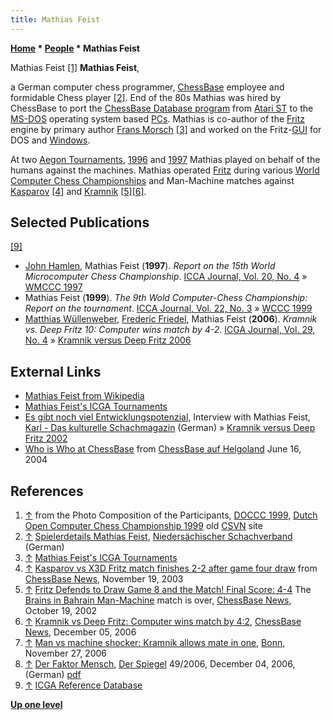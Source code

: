```yaml
---
title: Mathias Feist
---
```

**[Home](Home "Home") \* [People](People "People") \* Mathias Feist**



 [](http://old.csvn.nl/pics/part.jpg) Mathias Feist <a id="cite-note-1" href="#cite-ref-1">[1]</a> 
**Mathias Feist**,  

a German computer chess programmer, [ChessBase](ChessBase "ChessBase") employee and formidable Chess player <a id="cite-note-2" href="#cite-ref-2">[2]</a>. End of the 80s Mathias was hired by ChessBase to port the [ChessBase Database program](ChessBase_(Database) "ChessBase (Database)") from [Atari ST](Atari_ST "Atari ST") to the [MS-DOS](MS-DOS "MS-DOS") operating system based [PCs](IBM_PC "IBM PC"). Mathias is co-author of the [Fritz](Fritz "Fritz") engine by primary author [Frans Morsch](Frans_Morsch "Frans Morsch") <a id="cite-note-3" href="#cite-ref-3">[3]</a> and worked on the Fritz-[GUI](GUI "GUI") for DOS and [Windows](Windows "Windows").


At two [Aegon Tournaments](Aegon_Tournaments "Aegon Tournaments"), [1996](Aegon_1996 "Aegon 1996") and [1997](Aegon_1997 "Aegon 1997") Mathias played on behalf of the humans against the machines. Mathias operated [Fritz](Fritz "Fritz") during various [World Computer Chess Championships](World_Computer_Chess_Championship "World Computer Chess Championship") and Man-Machine matches against [Kasparov](https://en.wikipedia.org/wiki/Garry_Kasparov) <a id="cite-note-4" href="#cite-ref-4">[4]</a> and [Kramnik](https://en.wikipedia.org/wiki/Vladimir_Kramnik) <a id="cite-note-5" href="#cite-ref-5">[5]</a><a id="cite-note-6" href="#cite-ref-6">[6]</a>. 



## Selected Publications


<a id="cite-note-9" href="#cite-ref-9">[9]</a>



* [John Hamlen](John_Hamlen "John Hamlen"), Mathias Feist (**1997**). *Report on the 15th World Microcomputer Chess Championship*. [ICCA Journal, Vol. 20, No. 4](ICGA_Journal#20_4 "ICGA Journal") » [WMCCC 1997](WMCCC_1997 "WMCCC 1997")
* Mathias Feist (**1999**). *The 9th Wold Computer-Chess Championship: Report on the tournament*. [ICCA Journal, Vol. 22, No. 3](ICGA_Journal#22_3 "ICGA Journal") » [WCCC 1999](WCCC_1999 "WCCC 1999")
* [Matthias Wüllenweber](Matthias_W%C3%BCllenweber "Matthias Wüllenweber"), [Frederic Friedel](Frederic_Friedel "Frederic Friedel"), Mathias Feist (**2006**). *Kramnik vs. Deep Fritz 10: Computer wins match by 4-2*. [ICGA Journal, Vol. 29, No. 4](ICGA_Journal#29_4 "ICGA Journal") » [Kramnik versus Deep Fritz 2006](Kramnik_versus_Deep_Fritz_2006 "Kramnik versus Deep Fritz 2006")


## External Links


* [Mathias Feist from Wikipedia](https://en.wikipedia.org/wiki/Mathias_Feist)
* [Mathias Feist's ICGA Tournaments](https://www.game-ai-forum.org/icga-tournaments/person.php?id=484)
* [Es gibt noch viel Entwicklungspotenzial](http://www.karlonline.org/402_2.htm), Interview with Mathias Feist, [Karl - Das kulturelle Schachmagazin](http://www.karlonline.org/home.htm) (German) » [Kramnik versus Deep Fritz 2002](Kramnik_versus_Deep_Fritz_2002 "Kramnik versus Deep Fritz 2002")
* [Who is Who at ChessBase](http://de.chessbase.com/portals/3/files/2004/ausflug/gruppemitnamen.jpg) from [ChessBase auf Helgoland](http://de.chessbase.com/home/TabId/176/PostId/303269) June 16, 2004


## References


1. <a id="cite-ref-1" href="#cite-note-1">↑</a> from the Photo Composition of the Participants, [DOCCC 1999](DOCCC_1999 "DOCCC 1999"), [Dutch Open Computer Chess Championship 1999](http://old.csvn.nl/docc99.html) old [CSVN](CSVN "CSVN") site
2. <a id="cite-ref-2" href="#cite-note-2">↑</a> [Spielerdetails Mathias Feist](http://niedersaechsischer-schachverband.de/ligen/nsv/?spieler=409809), [Niedersächischer Schachverband](http://niedersaechsischer-schachverband.de/verband/NSV.html) (German)
3. <a id="cite-ref-3" href="#cite-note-3">↑</a> [Mathias Feist's ICGA Tournaments](https://www.game-ai-forum.org/icga-tournaments/person.php?id=484)
4. <a id="cite-ref-4" href="#cite-note-4">↑</a> [Kasparov vs X3D Fritz match finishes 2-2 after game four draw](http://www.chessbase.com/newsdetail.asp?newsid=1312) from [ChessBase News](ChessBase "ChessBase"), November 19, 2003
5. <a id="cite-ref-5" href="#cite-note-5">↑</a> [Fritz Defends to Draw Game 8 and the Match! Final Score: 4-4](http://en.chessbase.com/post/fritz-defends-to-draw-game-8-and-the-match-final-score-4-4) The [Brains in Bahrain Man-Machine](Kramnik_versus_Deep_Fritz_2002 "Kramnik versus Deep Fritz 2002") match is over, [ChessBase News](ChessBase "ChessBase"), October 19, 2002
6. <a id="cite-ref-6" href="#cite-note-6">↑</a> [Kramnik vs Deep Fritz: Computer wins match by 4:2](http://en.chessbase.com/post/kramnik-vs-deep-fritz-computer-wins-match-by-4-2), [ChessBase News](ChessBase "ChessBase"), December 05, 2006
7. <a id="cite-ref-7" href="#cite-note-7">↑</a> [Man vs machine shocker: Kramnik allows mate in one](http://en.chessbase.com/post/man-vs-machine-shocker-kramnik-allows-mate-in-one), [Bonn](https://en.wikipedia.org/wiki/Bonn), November 27, 2006
 8. <a id="cite-ref-8" href="#cite-note-8">↑</a> [Der Faktor Mensch](http://www.spiegel.de/spiegel/print/d-49767465.html), [Der Spiegel](https://en.wikipedia.org/wiki/Der_Spiegel) 49/2006, December 04, 2006, (German) [pdf](http://wissen.spiegel.de/wissen/image/show.html?did=49767465&aref=image036/2006/12/02/ROSP200604902060206.PDF) 
9. <a id="cite-ref-9" href="#cite-note-9">↑</a> [ICGA Reference Database](ICGA_Journal#RefDB "ICGA Journal")

**[Up one level](People "People")**







 
